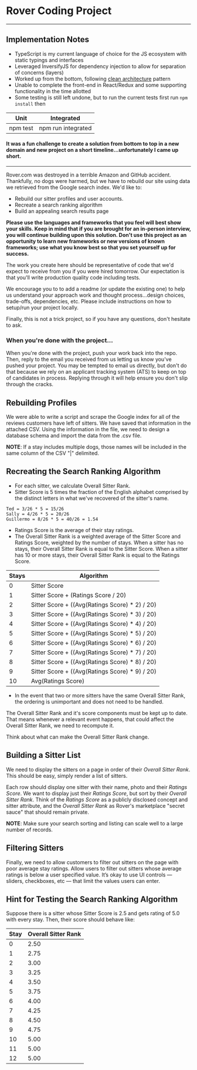 # Rover Coding Project
---
## Implementation Notes
* TypeScript is my current language of choice for the JS ecosystem with static typings and interfaces
* Leveraged InversifyJS for dependency injection to allow for separation of concerns (layers)
* Worked up from the bottom, following [clean architecture](http://blog.cleancoder.com/uncle-bob/2012/08/13/the-clean-architecture.html) pattern
* Unable to complete the front-end in React/Redux and some supporting functionality in the time allotted
* Some testing is still left undone, but to run the current tests first run `npm install` then

| Unit | Integrated |
| ----- | --------- |
| npm test | npm run integrated |

#### It was a fun challenge to create a solution from bottom to top in a new domain and new project on a short timeline...unfortunately I came up short.
---
Rover.com was destroyed in a terrible Amazon and GitHub accident.
Thankfully, no dogs were harmed, but we have to rebuild our site using data we retrieved from the Google search index.
We'd like to:

- Rebuild our sitter profiles and user accounts.
- Recreate a search ranking algorithm
- Build an appealing search results page

**Please use the languages and frameworks that you feel will best show your skills. Keep in mind that if you are brought for an in-person interview, you will continue building upon this solution. Don't use this project as an opportunity to learn new frameworks or new versions of known frameworks; use what you know best so that you set yourself up for success.**

The work you create here should be representative of code that we'd expect to receive from you if you were hired tomorrow.
Our expectation is that you'll write production quality code including tests.

We encourage you to to add a readme (or update the existing one) to help us understand your approach work and thought process...design choices, trade-offs, dependencies, etc. Please include instructions on how to setup/run your project locally.

Finally, this is not a trick project, so if you have any questions, don't hesitate to ask.

### When you're done with the project...

When you're done with the project, push your work back into the repo.  Then, reply to the email you received from us letting us know you've pushed your project.  You may be tempted to email us directly, but don't do that because we rely on an applicant tracking system (ATS) to keep on top of candidates in process. Replying through it will help ensure you don't slip through the cracks.

## Rebuilding Profiles

We were able to write a script and scrape the Google index for all of the reviews customers have left of sitters.
We have saved that information in the attached CSV.
Using the information in the file, we need to design a database schema and import the data from the .csv file.

**NOTE**: If a stay includes multiple dogs, those names will be included in the same column of the CSV "|" delimited.

## Recreating the Search Ranking Algorithm

- For each sitter, we calculate Overall Sitter Rank.
- Sitter Score is 5 times the fraction of the English alphabet comprised by the distinct letters in what we've recovered of the sitter's name.
```
Ted = 3/26 * 5 = 15/26
Sally = 4/26 * 5 = 20/26
Guillermo = 8/26 * 5 = 40/26 = 1.54
```
- Ratings Score is the average of their stay ratings.
- The Overall Sitter Rank is a weighted average of the Sitter Score and Ratings Score, weighted by the number of stays. When a sitter has no stays, their Overall Sitter Rank is equal to the Sitter Score.  When a sitter has 10 or more stays, their Overall Sitter Rank is equal to the Ratings Score.

| Stays | Algorithm |
| ----- | --------- |
| 0 | Sitter Score |
| 1 | Sitter Score + (Ratings Score / 20) |
| 2 | Sitter Score + ((Avg(Ratings Score) * 2) / 20) |
| 3 | Sitter Score + ((Avg(Ratings Score) * 3) / 20) |
| 4 | Sitter Score + ((Avg(Ratings Score) * 4) / 20) |
| 5 | Sitter Score + ((Avg(Ratings Score) * 5) / 20) |
| 6 | Sitter Score + ((Avg(Ratings Score) * 6) / 20) |
| 7 | Sitter Score + ((Avg(Ratings Score) * 7) / 20) |
| 8 | Sitter Score + ((Avg(Ratings Score) * 8) / 20) |
| 9 | Sitter Score + ((Avg(Ratings Score) * 9) / 20) |
| 10 | Avg(Ratings Score)

- In the event that two or more sitters have the same Overall Sitter Rank, the ordering is unimportant and does not need to be handled.

The Overall Sitter Rank and it's score components must be kept up to date. That means whenever a relevant event happens, that could affect the Overall Sitter Rank, we need to recompute it.

Think about what can make the Overall Sitter Rank change.

## Building a Sitter List

We need to display the sitters on a page in order of their *Overall Sitter Rank*. This should be easy, simply render a list of sitters.

Each row should display one sitter with their name, photo and their *Ratings Score*. We want to display just their *Ratings Score*, but sort by their *Overall Sitter Rank*. Think of the *Ratings Score* as a publicly disclosed concept and sitter attribute, and the *Overall Sitter Rank* as Rover's marketplace "secret sauce" that should remain private.

**NOTE**: Make sure your search sorting and listing can scale well to a large number of records.

## Filtering Sitters

Finally, we need to allow customers to filter out sitters on the page with poor average stay ratings.
Allow users to filter out sitters whose average ratings is below a user specified value.
It’s okay to use UI controls &mdash; sliders, checkboxes, etc &mdash; that limit the values users can enter.

## Hint for Testing the Search Ranking Algorithm
Suppose there is a sitter whose Sitter Score is 2.5 and gets rating of 5.0 with every stay. Then, their score should
behave like:

| Stay          | Overall Sitter Rank         |
| ------------- | ------------- |
| 0 | 2.50
| 1 | 2.75
| 2 | 3.00
| 3 | 3.25
| 4 | 3.50
| 5 | 3.75
| 6 | 4.00
| 7 | 4.25
| 8 | 4.50
| 9 |  4.75
| 10 | 5.00
| 11 | 5.00
| 12 | 5.00